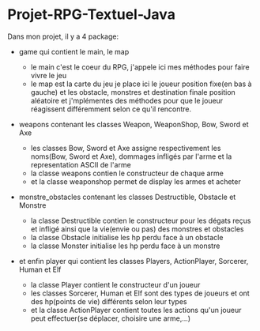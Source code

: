 # Projet-RPG-Textuel-Java
Dans mon projet, il y a 4 package:
  - game qui contient le main, le map
      - le main c'est le coeur du RPG, j'appele ici mes méthodes pour faire vivre le jeu
      - le map est la carte du jeu je place ici le joueur position fixe(en bas à gauche) et les obstacle, monstres et destination finale position aléatoire et j'mplémentes des méthodes pour que le joueur réagissent différemment selon ce qu'il rencontre.
    
    
  - weapons contenant les classes Weapon, WeaponShop, Bow, Sword et Axe
      - les classes Bow, Sword et Axe assigne respectivement les noms(Bow, Sword et Axe), dommages infligés par l'arme et la representation ASCII de l'arme
      - la classe weapons contien le constructeur de chaque arme
      - et la classe weaponshop permet de display les armes et acheter
        
  - monstre_obstacles contenant les classes Destructible, Obstacle et Monstre
      - la classe Destructible contien le constructeur pour les dégats reçus et infligé ainsi que la vie(envie ou pas) des monstres et obstacles
      - la classe Obstacle initialise les hp perdu face à un obstacle
      - la classe Monster initialise les hp perdu face à un monstre
        
  - et enfin player qui contient les classes Players, ActionPlayer, Sorcerer, Human et Elf
      - la classe Player contient le constructeur d'un joueur
      - les classes Sorcerer, Human et Elf sont des types de joueurs et ont des hp(points de vie) différents selon leur types
      - et la classe ActionPlayer contient toutes les actions qu'un joueur peut effectuer(se déplacer, choisire une arme,...)
